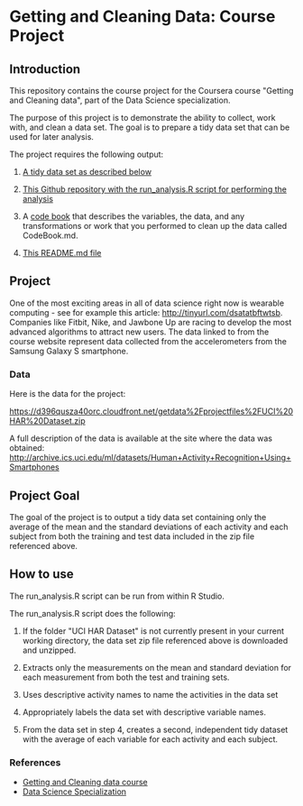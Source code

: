 # Getting and Cleaning Data: Course Project

## Introduction

This repository contains the course project for the Coursera course "Getting and Cleaning data", part of the Data Science specialization.

The purpose of this project is to demonstrate the ability to collect, work
with, and clean a data set. The goal is to prepare a tidy data set that can be
used for later analysis.

The project requires the following output:

1. [A tidy data set as described below](https://github.com/efexel/Getting-and-Cleaning-Data-Course-Project/blob/master/tidy.txt)

1. [This Github repository with the run_analysis.R script for performing the analysis](https://github.com/efexel/Getting-and-Cleaning-Data-Course-Project)

1. A [code book](https://github.com/efexel/Getting-and-Cleaning-Data-Course-Project/blob/master/CodeBook.md) that describes the variables, the data, and any transformations or work that you performed to clean up the data called CodeBook.md.

1. [This README.md file](https://github.com/efexel/Getting-and-Cleaning-Data-Course-Project/blob/master/README.md)

## Project

One of the most exciting areas in all of data science right now is wearable
computing - see for example this article: http://tinyurl.com/dsatatbftwtsb. Companies like Fitbit, Nike, and Jawbone Up are racing to develop the most
advanced algorithms to attract new users. The data linked to from the course
website represent data collected from the accelerometers from the Samsung
Galaxy S smartphone.

### Data
Here is the data for the project:

https://d396qusza40orc.cloudfront.net/getdata%2Fprojectfiles%2FUCI%20HAR%20Dataset.zip

A full description of the data is available at the site where the
data was obtained:  http://archive.ics.uci.edu/ml/datasets/Human+Activity+Recognition+Using+Smartphones

## Project Goal

The goal of the project is to output a tidy data set containing only the average of the mean and the standard deviations of each activity and each subject from both the training and test data included in the zip file referenced above.

## How to use

The run_analysis.R script can be run from within R Studio.

The run_analysis.R script does the following:

1. If the folder "UCI HAR Dataset" is not currently present in your current working directory, the data set zip file referenced above is downloaded and unzipped.

1. Extracts only the measurements on the mean and standard deviation for each measurement from both the test and training sets.

3. Uses descriptive activity names to name the activities in the data set

4. Appropriately labels the data set with descriptive variable names.

5. From the data set in step 4, creates a second, independent tidy dataset with the average of each variable for each activity and each subject.

### References

* [Getting and Cleaning data course](https://www.coursera.org/course/getdata)
* [Data Science Specialization](https://www.coursera.org/specialization/jhudatascience/1)
